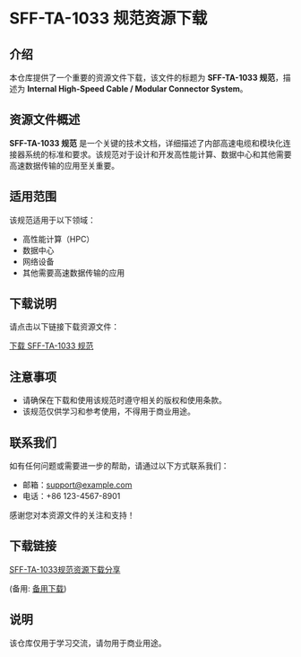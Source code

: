 # SFF-TA-1033 规范资源下载

## 介绍

本仓库提供了一个重要的资源文件下载，该文件的标题为 **SFF-TA-1033 规范**，描述为 **Internal High-Speed Cable / Modular Connector System**。

## 资源文件概述

**SFF-TA-1033 规范** 是一个关键的技术文档，详细描述了内部高速电缆和模块化连接器系统的标准和要求。该规范对于设计和开发高性能计算、数据中心和其他需要高速数据传输的应用至关重要。

## 适用范围

该规范适用于以下领域：

- 高性能计算（HPC）
- 数据中心
- 网络设备
- 其他需要高速数据传输的应用

## 下载说明

请点击以下链接下载资源文件：

[下载 SFF-TA-1033 规范](./SFF-TA-1033_Specification.pdf)

## 注意事项

- 请确保在下载和使用该规范时遵守相关的版权和使用条款。
- 该规范仅供学习和参考使用，不得用于商业用途。

## 联系我们

如有任何问题或需要进一步的帮助，请通过以下方式联系我们：

- 邮箱：support@example.com
- 电话：+86 123-4567-8901

感谢您对本资源文件的关注和支持！

## 下载链接
[SFF-TA-1033规范资源下载分享](https://pan.quark.cn/s/f49923a7b106) 

(备用: [备用下载](https://pan.baidu.com/s/1VKLuFgw6ReeHn36uK3w9Zg?pwd=1234))

## 说明

该仓库仅用于学习交流，请勿用于商业用途。
